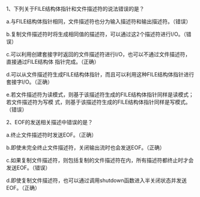 1、下列关于FILE结构体指针和文件描述符的说法错误的是？

a.与FILE结构体指针相同，文件描述符也分为输入描述符和输出描述符。（错误）

b.复制文件描述符时将生成相同值的描述符，可以通过这2个描述符进行I/O。（错误）

c.可以利用创建套接字时返回的文件描述符进行I/O，也可以不通过文件描述符，直接通过FILE结构体
指针完成。（正确）

d.可以从文件描述符生成FILE结构体指针，而且可以利用这种FILE结构体指针进行套接字I/O。（正确）

e.若文件描述符为读模式，则基于该描述符生成的FILE结构体指针同样是读模式；若文件描述符为写模
式，则基于该描述符生成的FILE结构体指针同样是写模式。（错误）

2、EOF的发送相关描述中错误的是？

a.终止文件描述符时发送EOF。（正确）

b.即使未完全终止文件描述符，关闭输出流时也会发送EOF。（正确）

c.如果复制文件描述符，则包括复制的文件描述符在内，所有描述符都终止时才会发送EOF。（错误）

d.即使复制文件描述符，也可以通过调用shutdown函数进入半关闭状态并发送EOF。（正确）